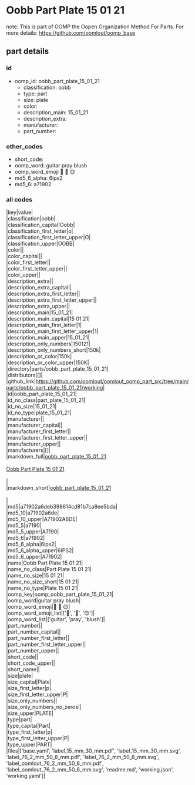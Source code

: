# Oobb Part Plate 15 01 21  

note: This is part of OOMP the Oopen Organization Method For Parts. For more details: https://github.com/oomlout/oomp_base

##  part details





### id
* oomp_id: oobb_part_plate_15_01_21
  * classification: oobb
  * type: part
  * size: plate
  * color: 
  * description_main: 15_01_21
  * description_extra: 
  * manufacturer: 
  * part_number: 

### other_codes
* short_code: 
* oomp_word: guitar pray blush
* oomp_word_emoji :guitar: :pray: :blush:
* md5_6_alpha: 6ips2
* md5_6: a71902

### all codes 
|key|value|  
|classification|oobb|  
|classification_capital|Oobb|  
|classification_first_letter|o|  
|classification_first_letter_upper|O|  
|classification_upper|OOBB|  
|color||  
|color_capital||  
|color_first_letter||  
|color_first_letter_upper||  
|color_upper||  
|description_extra||  
|description_extra_capital||  
|description_extra_first_letter||  
|description_extra_first_letter_upper||  
|description_extra_upper||  
|description_main|15_01_21|  
|description_main_capital|15 01.21|  
|description_main_first_letter|1|  
|description_main_first_letter_upper|1|  
|description_main_upper|15_01_21|  
|description_only_numbers|150121|  
|description_only_numbers_short|150k|  
|description_or_color|150k|  
|description_or_color_upper|150K|  
|directory|parts/oobb_part_plate_15_01_21|  
|distributors|[]|  
|github_link|https://github.com/oomlout/oomlout_oomp_part_src/tree/main/parts/oobb_part_plate_15_01_21/working|  
|id|oobb_part_plate_15_01_21|  
|id_no_class|part_plate_15_01_21|  
|id_no_size|15_01_21|  
|id_no_type|plate_15_01_21|  
|manufacturer||  
|manufacturer_capital||  
|manufacturer_first_letter||  
|manufacturer_first_letter_upper||  
|manufacturer_upper||  
|manufacturers|[]|  
|markdown_full|[oobb_part_plate_15_01_21](https://github.com/oomlout/oomlout_oomp_part_src/tree/main/parts/oobb_part_plate_15_01_21/working)<br>[](https://github.com/oomlout/oomlout_oomp_part_src/tree/main/parts/oobb_part_plate_15_01_21/working)<br>[Oobb Part Plate 15 01 21](https://github.com/oomlout/oomlout_oomp_part_src/tree/main/parts/oobb_part_plate_15_01_21/working)<br><br>|  
|markdown_short|[oobb_part_plate_15_01_21](https://github.com/oomlout/oomlout_oomp_part_src/tree/main/parts/oobb_part_plate_15_01_21/working)<br><br>|  
|md5|a71902a6deb398614cd81b7ca8ee5bda|  
|md5_10|a71902a6de|  
|md5_10_upper|A71902A6DE|  
|md5_5|a7190|  
|md5_5_upper|A7190|  
|md5_6|a71902|  
|md5_6_alpha|6ips2|  
|md5_6_alpha_upper|6IPS2|  
|md5_6_upper|A71902|  
|name|Oobb Part Plate 15 01 21|  
|name_no_class|Part Plate 15 01 21|  
|name_no_size|15 01 21|  
|name_no_size_short|15 01 21|  
|name_no_type|Plate 15 01 21|  
|oomp_key|oomp_oobb_part_plate_15_01_21|  
|oomp_word|guitar pray blush|  
|oomp_word_emoji|:guitar: :pray: :blush:|  
|oomp_word_emoji_list|[':guitar:', ':pray:', ':blush:']|  
|oomp_word_list|['guitar', 'pray', 'blush']|  
|part_number||  
|part_number_capital||  
|part_number_first_letter||  
|part_number_first_letter_upper||  
|part_number_upper||  
|short_code||  
|short_code_upper||  
|short_name||  
|size|plate|  
|size_capital|Plate|  
|size_first_letter|p|  
|size_first_letter_upper|P|  
|size_only_numbers||  
|size_only_numbers_no_zeros||  
|size_upper|PLATE|  
|type|part|  
|type_capital|Part|  
|type_first_letter|p|  
|type_first_letter_upper|P|  
|type_upper|PART|  
|files|['base.yaml', 'label_15_mm_30_mm.pdf', 'label_15_mm_30_mm.svg', 'label_76_2_mm_50_8_mm.pdf', 'label_76_2_mm_50_8_mm.svg', 'label_oomlout_76_2_mm_50_8_mm.pdf', 'label_oomlout_76_2_mm_50_8_mm.svg', 'readme.md', 'working.json', 'working.yaml']|  
